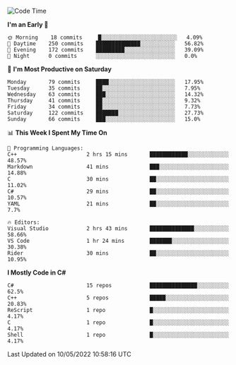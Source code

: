 <!--START_SECTION:waka-->
![Code Time](http://img.shields.io/badge/Code%20Time-781%20hrs%2015%20mins-blue)

**I'm an Early 🐤** 

```text
🌞 Morning    18 commits     █░░░░░░░░░░░░░░░░░░░░░░░░   4.09% 
🌆 Daytime    250 commits    ██████████████░░░░░░░░░░░   56.82% 
🌃 Evening    172 commits    █████████░░░░░░░░░░░░░░░░   39.09% 
🌙 Night      0 commits      ░░░░░░░░░░░░░░░░░░░░░░░░░   0.0%

```
📅 **I'm Most Productive on Saturday** 

```text
Monday       79 commits     ████░░░░░░░░░░░░░░░░░░░░░   17.95% 
Tuesday      35 commits     ██░░░░░░░░░░░░░░░░░░░░░░░   7.95% 
Wednesday    63 commits     ███░░░░░░░░░░░░░░░░░░░░░░   14.32% 
Thursday     41 commits     ██░░░░░░░░░░░░░░░░░░░░░░░   9.32% 
Friday       34 commits     ██░░░░░░░░░░░░░░░░░░░░░░░   7.73% 
Saturday     122 commits    ███████░░░░░░░░░░░░░░░░░░   27.73% 
Sunday       66 commits     ███░░░░░░░░░░░░░░░░░░░░░░   15.0%

```


📊 **This Week I Spent My Time On** 

```text
💬 Programming Languages: 
C++                      2 hrs 15 mins       ████████████░░░░░░░░░░░░░   48.57% 
Markdown                 41 mins             ███░░░░░░░░░░░░░░░░░░░░░░   14.88% 
C                        30 mins             ██░░░░░░░░░░░░░░░░░░░░░░░   11.02% 
C#                       29 mins             ██░░░░░░░░░░░░░░░░░░░░░░░   10.57% 
YAML                     21 mins             ██░░░░░░░░░░░░░░░░░░░░░░░   7.7%

🔥 Editors: 
Visual Studio            2 hrs 43 mins       ██████████████░░░░░░░░░░░   58.66% 
VS Code                  1 hr 24 mins        ███████░░░░░░░░░░░░░░░░░░   30.38% 
Rider                    30 mins             ██░░░░░░░░░░░░░░░░░░░░░░░   10.95%

```

**I Mostly Code in C#** 

```text
C#                       15 repos            ███████████████░░░░░░░░░░   62.5% 
C++                      5 repos             █████░░░░░░░░░░░░░░░░░░░░   20.83% 
ReScript                 1 repo              █░░░░░░░░░░░░░░░░░░░░░░░░   4.17% 
C                        1 repo              █░░░░░░░░░░░░░░░░░░░░░░░░   4.17% 
Shell                    1 repo              █░░░░░░░░░░░░░░░░░░░░░░░░   4.17%

```



 Last Updated on 10/05/2022 10:58:16 UTC
<!--END_SECTION:waka-->
